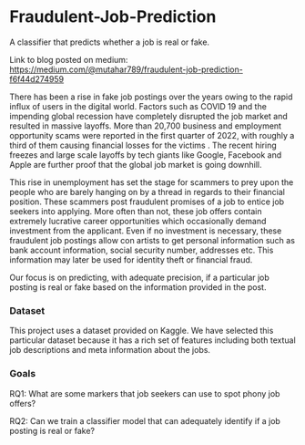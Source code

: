 # Fraudulent-Job-Prediction
A classifier that predicts whether a job is real or fake.

Link to blog posted on medium: https://medium.com/@mutahar789/fraudulent-job-prediction-f6f44d274959

There has been a rise in fake job postings over the years owing to the rapid influx of users in the digital world. Factors such as COVID 19 and the impending global recession have completely disrupted the job market and resulted in massive layoffs. More than 20,700 business and employment opportunity scams were reported in the first quarter of 2022, with roughly a third of them causing financial losses for the victims . The recent hiring freezes and large scale layoffs by tech giants like Google, Facebook and Apple are further proof that the global job market is going downhill.

This rise in unemployment has set the stage for scammers to prey upon the people who are barely hanging on by a thread in regards to their financial position. These scammers post fraudulent promises of a job to entice job seekers into applying. More often than not, these job offers contain extremely lucrative career opportunities which occasionally demand investment from the applicant. Even if no investment is necessary, these fraudulent job postings allow con artists to get personal information such as bank account information, social security number, addresses etc. This information may later be used for identity theft or financial fraud.

Our focus is on predicting, with adequate precision, if a particular job posting is real or fake based on the information provided in the post.

### Dataset

This project uses a dataset provided on Kaggle. We have selected this particular dataset because it has a rich set of features including both textual job descriptions and meta information about the jobs.

### Goals

RQ1: What are some markers that job seekers can use to spot phony job offers?

RQ2: Can we train a classifier model that can adequately identify if a job posting is real or fake?
